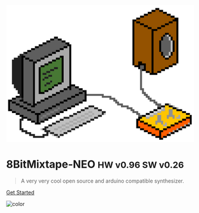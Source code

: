 
![](images/8bitpixel_cover.png)

# 8BitMixtape-NEO <small>HW v0.96 SW v0.26</small>

> A very very cool open source and arduino compatible synthesizer.

[Get Started](README.md)

![color](#C6C6)
